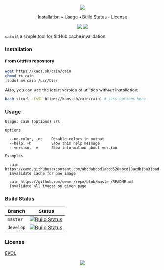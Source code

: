 <p align="center"><a href="#readme"><img src="https://gh.kaos.st/cain.svg"/></a></p>

<p align="center"><a href="#installation">Installation</a> • <a href="#usage">Usage</a> • <a href="#build-status">Build Status</a> • <a href="#license">License</a></p>

<p align="center">
  <a href="https://travis-ci.org/essentialkaos/cain"><img src="https://travis-ci.org/essentialkaos/cain.svg"></a>
  <a href="https://essentialkaos.com/ekol"><img src="https://gh.kaos.st/ekol.svg"></a>
</p>

`cain` is a simple tool for GitHub cache invalidation.

### Installation

#### From GitHub repository

```bash
wget https://kaos.sh/cain/cain
chmod +x cain
[sudo] mv cain /usr/bin/
```

Also, you can use the latest version of utilities without installation:

```bash
bash <(curl -fsSL https://kaos.sh/cain/cain) # pass options here
```

### Usage

```
Usage: cain {options} url

Options

  --no-color, -nc    Disable colors in output
  --help, -h         Show this help message
  --version, -v      Show information about version

Examples

  cain https://camo.githubusercontent.com/abcdabcbd1abcd528abcd18acdb1ba31bad
  Invalidate cache for one image

  cain https://github.com/owner/repo/blob/master/README.md
  Invalidate all images on given page

```

### Build Status

| Branch | Status |
|--------|--------|
| `master` | [![Build Status](https://travis-ci.org/essentialkaos/cain.svg?branch=master)](https://travis-ci.org/essentialkaos/cain) |
| `develop` | [![Build Status](https://travis-ci.org/essentialkaos/cain.svg?branch=develop)](https://travis-ci.org/essentialkaos/cain) |

### License

[EKOL](https://essentialkaos.com/ekol)

<p align="center"><a href="https://essentialkaos.com"><img src="https://gh.kaos.st/ekgh.svg"/></a></p>

